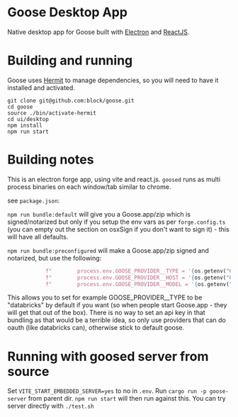 # Goose Desktop App

Native desktop app for Goose built with [Electron](https://www.electronjs.org/) and [ReactJS](https://react.dev/). 

# Building and running
Goose uses [Hermit](https://github.com/cashapp/hermit) to manage dependencies, so you will need to have it installed and activated.

```
git clone git@github.com:block/goose.git
cd goose
source ./bin/activate-hermit
cd ui/desktop
npm install
npm run start
```

# Building notes

This is an electron forge app, using vite and react.js. `goosed` runs as multi process binaries on each window/tab similar to chrome.

see `package.json`: 

`npm run bundle:default` will give you a Goose.app/zip which is signed/notarized but only if you setup the env vars as per `forge.config.ts` (you can empty out the section on osxSign if you don't want to sign it) - this will have all defaults.

`npm run bundle:preconfigured` will make a Goose.app/zip signed and notarized, but use the following:

```python
            f"        process.env.GOOSE_PROVIDER__TYPE = '{os.getenv("GOOSE_BUNDLE_TYPE")}';",
            f"        process.env.GOOSE_PROVIDER__HOST = '{os.getenv("GOOSE_BUNDLE_HOST")}';",
            f"        process.env.GOOSE_PROVIDER__MODEL = '{os.getenv("GOOSE_BUNDLE_MODEL")}';"
```

This allows you to set for example GOOSE_PROVIDER__TYPE to be "databricks" by default if you want (so when people start Goose.app - they will get that out of the box). There is no way to set an api key in that bundling as that would be a terrible idea, so only use providers that can do oauth (like databricks can), otherwise stick to default goose.


# Running with goosed server from source

Set `VITE_START_EMBEDDED_SERVER=yes` to no in `.env`.
Run `cargo run -p goose-server` from parent dir.
`npm run start` will then run against this.
You can try server directly with `./test.sh`
